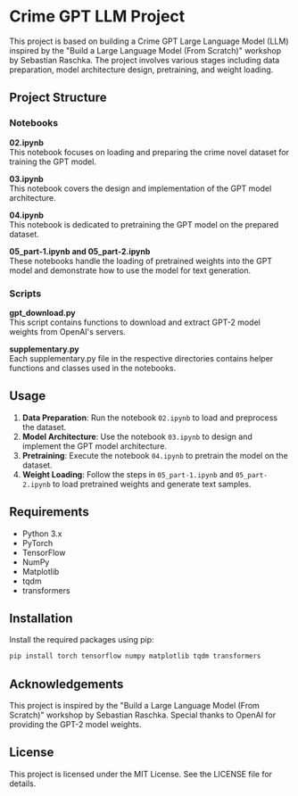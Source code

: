 # Crime GPT LLM Project

This project is based on building a Crime GPT Large Language Model (LLM) inspired by the "Build a Large Language Model (From Scratch)" workshop by Sebastian Raschka. The project involves various stages including data preparation, model architecture design, pretraining, and weight loading.

## Project Structure

### Notebooks

**02.ipynb**  
This notebook focuses on loading and preparing the crime novel dataset for training the GPT model.

**03.ipynb**  
This notebook covers the design and implementation of the GPT model architecture.

**04.ipynb**  
This notebook is dedicated to pretraining the GPT model on the prepared dataset.

**05_part-1.ipynb and 05_part-2.ipynb**  
These notebooks handle the loading of pretrained weights into the GPT model and demonstrate how to use the model for text generation.

### Scripts

**gpt_download.py**  
This script contains functions to download and extract GPT-2 model weights from OpenAI's servers.

**supplementary.py**  
Each supplementary.py file in the respective directories contains helper functions and classes used in the notebooks.

## Usage

1. **Data Preparation**: Run the notebook `02.ipynb` to load and preprocess the dataset.
2. **Model Architecture**: Use the notebook `03.ipynb` to design and implement the GPT model architecture.
3. **Pretraining**: Execute the notebook `04.ipynb` to pretrain the model on the dataset.
4. **Weight Loading**: Follow the steps in `05_part-1.ipynb` and `05_part-2.ipynb` to load pretrained weights and generate text samples.

## Requirements

- Python 3.x
- PyTorch
- TensorFlow
- NumPy
- Matplotlib
- tqdm
- transformers

## Installation

Install the required packages using pip:

```bash
pip install torch tensorflow numpy matplotlib tqdm transformers
```

## Acknowledgements

This project is inspired by the "Build a Large Language Model (From Scratch)" workshop by Sebastian Raschka. Special thanks to OpenAI for providing the GPT-2 model weights.

## License

This project is licensed under the MIT License. See the LICENSE file for details.



























































